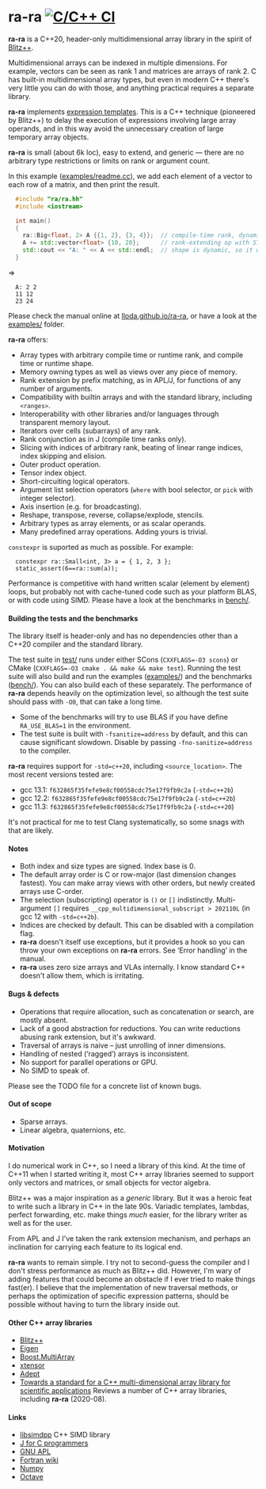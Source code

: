 
# ra-ra [![C/C++ CI](https://github.com/lloda/ra-ra/actions/workflows/c-cpp.yml/badge.svg)](https://github.com/lloda/ra-ra/actions/workflows/c-cpp.yml)

**ra-ra** is a C++20, header-only multidimensional array library in the spirit of [Blitz++](http://blitz.sourceforge.net).

Multidimensional arrays can be indexed in multiple dimensions. For example, vectors can be seen as rank 1 and matrices are arrays of rank 2. C has built-in multidimensional array types, but even in modern C++ there's very little you can do with those, and anything practical requires a separate library.

**ra-ra** implements [expression templates](https://en.wikipedia.org/wiki/Expression_templates). This is a C++ technique (pioneered by Blitz++) to delay the execution of expressions involving large array operands, and in this way avoid the unnecessary creation of large temporary array objects.

**ra-ra** is small (about 6k loc), easy to extend, and generic — there are no arbitrary type restrictions or limits on rank or argument count.

In this example ([examples/readme.cc](examples/readme.cc)), we add each element of a vector to each row of a matrix, and then print the result.

```c++
  #include "ra/ra.hh"
  #include <iostream>

  int main()
  {
    ra::Big<float, 2> A {{1, 2}, {3, 4}};  // compile-time rank, dynamic shape
    A += std::vector<float> {10, 20};      // rank-extending op with STL object
    std::cout << "A: " << A << std::endl;  // shape is dynamic, so it will be printed
  }
```
⇒
```
  A: 2 2
  11 12
  23 24
```

Please check the manual online at [lloda.github.io/ra-ra](https://lloda.github.io/ra-ra), or have a look at the [examples/](examples/) folder.

**ra-ra** offers:

* Array types with arbitrary compile time or runtime rank, and compile time or runtime shape.
* Memory owning types as well as views over any piece of memory.
* Rank extension by prefix matching, as in APL/J, for functions of any number of arguments.
* Compatibility with builtin arrays and with the standard library, including `<ranges>`.
* Interoperability with other libraries and/or languages through transparent memory layout.
* Iterators over cells (subarrays) of any rank.
* Rank conjunction as in J (compile time ranks only).
* Slicing with indices of arbitrary rank, beating of linear range indices, index skipping and elision.
* Outer product operation.
* Tensor index object.
* Short-circuiting logical operators.
* Argument list selection operators (`where` with bool selector, or `pick` with integer selector).
* Axis insertion (e.g. for broadcasting).
* Reshape, transpose, reverse, collapse/explode, stencils.
* Arbitrary types as array elements, or as scalar operands.
* Many predefined array operations. Adding yours is trivial.

`constexpr` is suported as much as possible. For example:

```
  constexpr ra::Small<int, 3> a = { 1, 2, 3 };
  static_assert(6==ra::sum(a));
```

Performance is competitive with hand written scalar (element by element) loops, but probably not with cache-tuned code such as your platform BLAS, or with code using SIMD. Please have a look at the benchmarks in [bench/](bench/).

#### Building the tests and the benchmarks

The library itself is header-only and has no dependencies other than a C++20 compiler and the standard library.

The test suite in [test/](test/) runs under either SCons (`CXXFLAGS=-O3 scons`) or CMake (`CXXFLAGS=-O3 cmake . && make && make test`). Running the test suite will also build and run the examples ([examples/](examples/)) and the benchmarks ([bench/](bench/)). You can also build each of these separately. The performance of **ra-ra** depends heavily on the optimization level, so although the test suite should pass with `-O0`, that can take a long time.

* Some of the benchmarks will try to use BLAS if you have define `RA_USE_BLAS=1` in the environment.
* The test suite is built with `-fsanitize=address` by default, and this can cause significant slowdown. Disable by passing `-fno-sanitize=address` to the compiler.

**ra-ra** requires support for `-std=c++20`, including `<source_location>`. The most recent versions tested are:

* gcc 13.1: `f632865f35fefe9e8cf00558cdc75e17f9fb9c2a` (`-std=c++2b`)
* gcc 12.2: `f632865f35fefe9e8cf00558cdc75e17f9fb9c2a` (`-std=c++2b`)
* gcc 11.3: `f632865f35fefe9e8cf00558cdc75e17f9fb9c2a` (`-std=c++20`)

It's not practical for me to test Clang systematically, so some snags with that are likely.

#### Notes

* Both index and size types are signed. Index base is 0.
* The default array order is C or row-major (last dimension changes fastest). You can make array views with other orders, but newly created arrays use C-order.
* The selection (subscripting) operator is `()` or `[]` indistinctly. Multi-argument `[]` requires `__cpp_multidimensional_subscript > 202110L` (in gcc 12 with `-std=c++2b`).
* Indices are checked by default. This can be disabled with a compilation flag.
* **ra-ra** doesn't itself use exceptions, but it provides a hook so you can throw your own exceptions on **ra-ra** errors. See ‘Error handling’ in the manual.
* **ra-ra** uses zero size arrays and VLAs internally. I know standard C++ doesn't allow them, which is irritating.

#### Bugs & defects

* Operations that require allocation, such as concatenation or search, are mostly absent.
* Lack of a good abstraction for reductions. You can write reductions abusing rank extension, but it's awkward.
* Traversal of arrays is naive – just unrolling of inner dimensions.
* Handling of nested (‘ragged’) arrays is inconsistent.
* No support for parallel operations or GPU.
* No SIMD to speak of.

Please see the TODO file for a concrete list of known bugs.

#### Out of scope

* Sparse arrays.
* Linear algebra, quaternions, etc.

#### Motivation

I do numerical work in C++, so I need a library of this kind. At the time of C++11 when I started writing it, most C++ array libraries seemed to support only vectors and matrices, or small objects for vector algebra.

Blitz++ was a major inspiration as a *generic* library. But it was a heroic feat to write such a library in C++ in the late 90s. Variadic templates, lambdas, perfect forwarding, etc. make things *much* easier, for the library writer as well as for the user.

From APL and J I've taken the rank extension mechanism, and perhaps an inclination for carrying each feature to its logical end.

**ra-ra** wants to remain simple. I try not to second-guess the compiler and I don't stress performance as much as Blitz++ did. However, I'm wary of adding features that could become an obstacle if I ever tried to make things fast(er). I believe that the implementation of new traversal methods, or perhaps the optimization of specific expression patterns, should be possible without having to turn the library inside out.

#### Other C++ array libraries

* [Blitz++](http://www.oonumerics.org/blitz/manual/blitz.html)
* [Eigen](https://eigen.tuxfamily.org)
* [Boost.MultiArray](www.boost.org/doc/libs/master/libs/multi_array/doc/user.html)
* [xtensor](https://github.com/QuantStack/xtensor)
* [Adept](http://www.met.reading.ac.uk/clouds/adept/download.html)
* [Towards a standard for a C++ multi-dimensional array library for scientific applications](http://www.met.reading.ac.uk/clouds/cpp_arrays/) Reviews a number of C++ array libraries, including **ra-ra** (2020-08).

#### Links

* [libsimdpp](https://github.com/p12tic/libsimdpp) C++ SIMD library
* [J for C programmers](http://www.jsoftware.com/help/jforc/contents.htm)
* [GNU APL](https://www.gnu.org/software/apl/)
* [Fortran wiki](http://fortranwiki.org/fortran/show/diff/HomePage)
* [Numpy](https://numpy.org/)
* [Octave](https://www.gnu.org/software/octave/)
